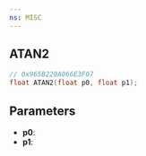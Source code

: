 ```yaml
---
ns: MISC
---
```

## ATAN2

```c
// 0x965B220A066E3F07
float ATAN2(float p0, float p1);
```

## Parameters
* **p0**:
* **p1**:
